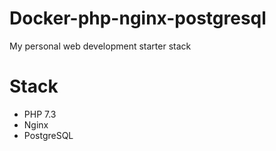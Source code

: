 # Docker-php-nginx-postgresql
My personal web development starter stack 

# Stack 
* PHP 7.3 
* Nginx 
* PostgreSQL
